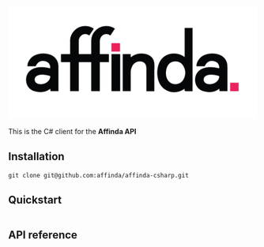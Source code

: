 ![affinda logo](affinda_logo.png)

This is the C# client for the **Affinda API**

## Installation

```shell
git clone git@github.com:affinda/affinda-csharp.git
```


## Quickstart

```csharp

```

## API reference
